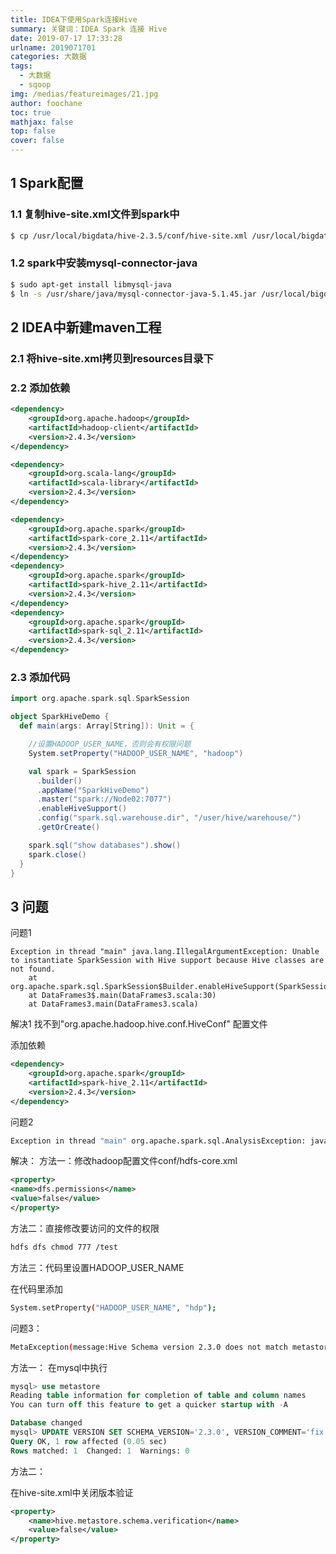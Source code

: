 ```yaml
---
title: IDEA下使用Spark连接Hive
summary: 关键词：IDEA Spark 连接 Hive
date: 2019-07-17 17:33:28
urlname: 2019071701
categories: 大数据
tags:
  - 大数据
  - sqoop
img: /medias/featureimages/21.jpg 
author: foochane
toc: true
mathjax: false
top: false
cover: false
---
```


## 1 Spark配置
### 1.1 复制hive-site.xml文件到spark中
```sh
$ cp /usr/local/bigdata/hive-2.3.5/conf/hive-site.xml /usr/local/bigdata/spark-2.4.3/conf/

```

### 1.2 spark中安装mysql-connector-java

```sh
$ sudo apt-get install libmysql-java
$ ln -s /usr/share/java/mysql-connector-java-5.1.45.jar /usr/local/bigdata/spark-2.4.3/jars

```

## 2 IDEA中新建maven工程

### 2.1 将hive-site.xml拷贝到resources目录下

### 2.2 添加依赖

```xml
<dependency>
	<groupId>org.apache.hadoop</groupId>
	<artifactId>hadoop-client</artifactId>
	<version>2.4.3</version>
</dependency>

<dependency>
	<groupId>org.scala-lang</groupId>
	<artifactId>scala-library</artifactId>
	<version>2.4.3</version>
</dependency>

<dependency>
	<groupId>org.apache.spark</groupId>
	<artifactId>spark-core_2.11</artifactId>
	<version>2.4.3</version>
</dependency>
<dependency>
	<groupId>org.apache.spark</groupId>
	<artifactId>spark-hive_2.11</artifactId>
	<version>2.4.3</version>
</dependency>
<dependency>
	<groupId>org.apache.spark</groupId>
	<artifactId>spark-sql_2.11</artifactId>
	<version>2.4.3</version>
</dependency>

```


### 2.3 添加代码

```scala
import org.apache.spark.sql.SparkSession

object SparkHiveDemo {
  def main(args: Array[String]): Unit = {

    //设置HADOOP_USER_NAME，否则会有权限问题
    System.setProperty("HADOOP_USER_NAME", "hadoop")

    val spark = SparkSession
      .builder()
      .appName("SparkHiveDemo")
      .master("spark://Node02:7077")
      .enableHiveSupport()
      .config("spark.sql.warehouse.dir", "/user/hive/warehouse/")
      .getOrCreate()

    spark.sql("show databases").show()
    spark.close()
  }
}
```

## 3 问题

问题1
```
Exception in thread "main" java.lang.IllegalArgumentException: Unable to instantiate SparkSession with Hive support because Hive classes are not found.
	at org.apache.spark.sql.SparkSession$Builder.enableHiveSupport(SparkSession.scala:869)
	at DataFrames3$.main(DataFrames3.scala:30)
	at DataFrames3.main(DataFrames3.scala)
```

解决1
找不到"org.apache.hadoop.hive.conf.HiveConf" 配置文件

添加依赖

```xml
<dependency>
	<groupId>org.apache.spark</groupId>
	<artifactId>spark-hive_2.11</artifactId>
	<version>2.4.3</version>
</dependency>
```


问题2
```bash
Exception in thread "main" org.apache.spark.sql.AnalysisException: java.lang.RuntimeException: org.apache.hadoop.security.AccessControlException: Permission denied: user=fucheng, access=WRITE, inode="/user/hive/tmp":hadoop:supergroup:drwxr-xr-x
```
解决：
方法一：修改hadoop配置文件conf/hdfs-core.xml
```xml
<property>
<name>dfs.permissions</name>
<value>false</value>
</property>
```

方法二：直接修改要访问的文件的权限
```bash
hdfs dfs chmod 777 /test

```

方法三：代码里设置HADOOP_USER_NAME

在代码里添加
```bash
System.setProperty("HADOOP_USER_NAME", "hdp");

```


问题3：
```bash
MetaException(message:Hive Schema version 2.3.0 does not match metastore's schema version 1.2.0 Metastore is not upgraded or corrupt)

```

方法一：
在mysql中执行

```sql
mysql> use metastore
Reading table information for completion of table and column names
You can turn off this feature to get a quicker startup with -A

Database changed
mysql> UPDATE VERSION SET SCHEMA_VERSION='2.3.0', VERSION_COMMENT='fix conflict' where VER_ID=1;
Query OK, 1 row affected (0.05 sec)
Rows matched: 1  Changed: 1  Warnings: 0
```

方法二：

在hive-site.xml中关闭版本验证
```xml
<property>
    <name>hive.metastore.schema.verification</name>
    <value>false</value>
</property>
```